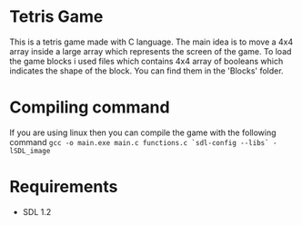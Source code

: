 # Tetris Game 

This is a tetris game made with C language.
The main idea is to move a 4x4 array inside a large array which represents the screen of the game.
To load the game blocks i used files which contains 4x4 array of booleans which indicates the shape of the block. You can find 
them in the 'Blocks' folder.

# Compiling command 

If you are using linux then you can compile the game with the following command 
``` gcc -o main.exe main.c functions.c `sdl-config --libs` -lSDL_image ```

# Requirements 

* SDL 1.2 
